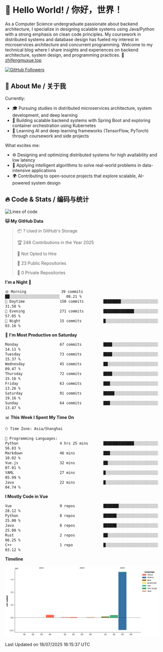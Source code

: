 # 👋 Hello World! / 你好，世界！

As a Computer Science undergraduate passionate about backend architecture, I specialize in designing scalable systems using Java/Python with a strong emphasis on clean code principles. My coursework in distributed systems and database design has fueled my interest in microservices architecture and concurrent programming. Welcome to my technical blog where I share insights and experiences on backend architecture, system design, and programming practices.
🔗 [zhifengmuxue.top](https://zhifengmuxue.top)

[![GitHub Followers](https://img.shields.io/github/followers/zhifengmuxue?logo=github&style=social)](https://github.com/zhifengmuxue)




## 🚀 About Me / 关于我
Currently:
- 🎓 Pursuing studies in distributed microservices architecture, system development, and deep learning
- 🔧 Building scalable backend systems with Spring Boot and exploring container orchestration using Kubernetes
- 🧠 Learning AI and deep learning frameworks (TensorFlow, PyTorch) through coursework and side projects

What excites me:
- ⚙️ Designing and optimizing distributed systems for high availability and low latency
- 🧩 Applying intelligent algorithms to solve real-world problems in data-intensive applications
- 🌍 Contributing to open-source projects that explore scalable, AI-powered system design



## 🔥 Code & Stats / 编码与统计

<!--START_SECTION:waka-->
![Lines of code](https://img.shields.io/badge/From%20Hello%20World%20I%27ve%20Written-2.1%20million%20lines%20of%20code-blue)

**🐱 My GitHub Data** 

> 📦 ? Used in GitHub's Storage 
 > 
> 🏆 248 Contributions in the Year 2025
 > 
> 🚫 Not Opted to Hire
 > 
> 📜 23 Public Repositories 
 > 
> 🔑 0 Private Repositories 
 > 
**I'm a Night 🦉** 

```text
🌞 Morning                39 commits          ██░░░░░░░░░░░░░░░░░░░░░░░   08.21 % 
🌆 Daytime                150 commits         ████████░░░░░░░░░░░░░░░░░   31.58 % 
🌃 Evening                271 commits         ██████████████░░░░░░░░░░░   57.05 % 
🌙 Night                  15 commits          █░░░░░░░░░░░░░░░░░░░░░░░░   03.16 % 
```
📅 **I'm Most Productive on Saturday** 

```text
Monday                   67 commits          ████░░░░░░░░░░░░░░░░░░░░░   14.11 % 
Tuesday                  73 commits          ████░░░░░░░░░░░░░░░░░░░░░   15.37 % 
Wednesday                45 commits          ██░░░░░░░░░░░░░░░░░░░░░░░   09.47 % 
Thursday                 72 commits          ████░░░░░░░░░░░░░░░░░░░░░   15.16 % 
Friday                   63 commits          ███░░░░░░░░░░░░░░░░░░░░░░   13.26 % 
Saturday                 91 commits          █████░░░░░░░░░░░░░░░░░░░░   19.16 % 
Sunday                   64 commits          ███░░░░░░░░░░░░░░░░░░░░░░   13.47 % 
```


📊 **This Week I Spent My Time On** 

```text
🕑︎ Time Zone: Asia/Shanghai

💬 Programming Languages: 
Python                   4 hrs 25 mins       ██████████████░░░░░░░░░░░   56.83 % 
Markdown                 46 mins             ███░░░░░░░░░░░░░░░░░░░░░░   10.02 % 
Vue.js                   32 mins             ██░░░░░░░░░░░░░░░░░░░░░░░   07.01 % 
YAML                     27 mins             █░░░░░░░░░░░░░░░░░░░░░░░░   05.99 % 
Java                     22 mins             █░░░░░░░░░░░░░░░░░░░░░░░░   04.74 % 
```

**I Mostly Code in Vue** 

```text
Vue                      9 repos             ███████░░░░░░░░░░░░░░░░░░   28.12 % 
Python                   8 repos             ██████░░░░░░░░░░░░░░░░░░░   25.00 % 
Java                     8 repos             ██████░░░░░░░░░░░░░░░░░░░   25.00 % 
Rust                     2 repos             ██░░░░░░░░░░░░░░░░░░░░░░░   06.25 % 
C++                      1 repo              █░░░░░░░░░░░░░░░░░░░░░░░░   03.12 % 
```



**Timeline**

![Lines of Code chart](https://raw.githubusercontent.com/zhifengmuxue/zhifengmuxue/main/assets/bar_graph.png)


 Last Updated on 18/07/2025 16:15:37 UTC
<!--END_SECTION:waka-->



